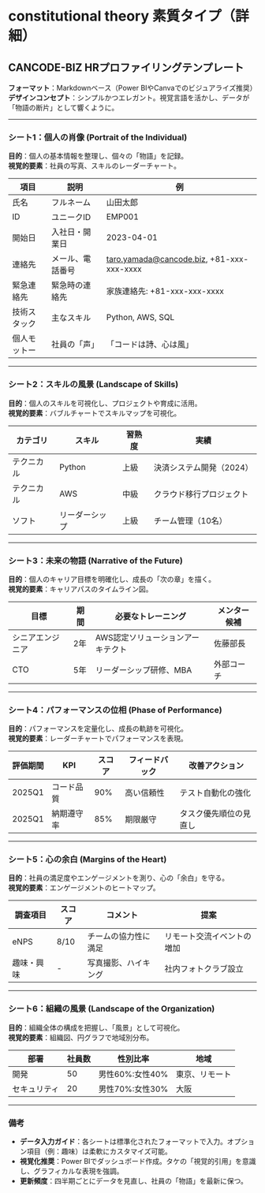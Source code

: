 # constitutional theory 素質タイプ（詳細）

## CANCODE-BIZ HRプロファイリングテンプレート

**フォーマット**：Markdownベース（Power BIやCanvaでのビジュアライズ推奨）\
**デザインコンセプト**：シンプルかつエレガント。視覚言語を活かし、データが「物語の断片」として響くように。

---

### シート1：個人の肖像 (Portrait of the Individual)

**目的**：個人の基本情報を整理し、個々の「物語」を記録。\
**視覚的要素**：社員の写真、スキルのレーダーチャート。

| 項目 | 説明 | 例 |
| --- | --- | --- |
| 氏名 | フルネーム | 山田太郎 |
| ID | ユニークID | EMP001 |
| 開始日 | 入社日・開業日 | 2023-04-01 |
| 連絡先 | メール、電話番号 | taro.yamada@cancode.biz, +81-xxx-xxx-xxxx |
| 緊急連絡先 | 緊急時の連絡先 | 家族連絡先: +81-xxx-xxx-xxxx |
| 技術スタック | 主なスキル | Python, AWS, SQL |
| 個人モットー | 社員の「声」 | 「コードは詩、心は風」 |

---

### シート2：スキルの風景 (Landscape of Skills)

**目的**：個人のスキルを可視化し、プロジェクトや育成に活用。\
**視覚的要素**：バブルチャートでスキルマップを可視化。

| カテゴリ | スキル | 習熟度 | 実績 |
| --- | --- | --- | --- |
| テクニカル | Python | 上級 | 決済システム開発（2024） |
| テクニカル | AWS | 中級 | クラウド移行プロジェクト |
| ソフト | リーダーシップ | 上級 | チーム管理（10名） |

---

### シート3：未来の物語 (Narrative of the Future)

**目的**：個人のキャリア目標を明確化し、成長の「次の章」を描く。\
**視覚的要素**：キャリアパスのタイムライン図。

| 目標 | 期間 | 必要なトレーニング | メンター候補 |
| --- | --- | --- | --- |
| シニアエンジニア | 2年 | AWS認定ソリューションアーキテクト | 佐藤部長 |
| CTO | 5年 | リーダーシップ研修、MBA | 外部コーチ |

---

### シート4：パフォーマンスの位相 (Phase of Performance)

**目的**：パフォーマンスを定量化し、成長の軌跡を可視化。\
**視覚的要素**：レーダーチャートでパフォーマンスを表現。

| 評価期間 | KPI | スコア | フィードバック | 改善アクション |
| --- | --- | --- | --- | --- |
| 2025Q1 | コード品質 | 90% | 高い信頼性 | テスト自動化の強化 |
| 2025Q1 | 納期遵守率 | 85% | 期限厳守 | タスク優先順位の見直し |

---

### シート5：心の余白 (Margins of the Heart)

**目的**：社員の満足度やエンゲージメントを測り、心の「余白」を守る。\
**視覚的要素**：エンゲージメントのヒートマップ。

| 調査項目 | スコア | コメント | 提案 |
| --- | --- | --- | --- |
| eNPS | 8/10 | チームの協力性に満足 | リモート交流イベントの増加 |
| 趣味・興味 | \- | 写真撮影、ハイキング | 社内フォトクラブ設立 |

---

### シート6：組織の風景 (Landscape of the Organization)

**目的**：組織全体の構成を把握し、「風景」として可視化。\
**視覚的要素**：組織図、円グラフで地域別分布。

| 部署 | 社員数 | 性別比率 | 地域 |
| --- | --- | --- | --- |
| 開発 | 50 | 男性60%:女性40% | 東京、リモート |
| セキュリティ | 20 | 男性70%:女性30% | 大阪 |

---

### 備考

- **データ入力ガイド**：各シートは標準化されたフォーマットで入力。オプション項目（例：趣味）は柔軟にカスタマイズ可能。
- **視覚化推奨**：Power BIでダッシュボード作成。タケの「視覚的引用」を意識し、グラフィカルな表現を強調。
- **更新頻度**：四半期ごとにデータを見直し、社員の「物語」を最新に保つ。